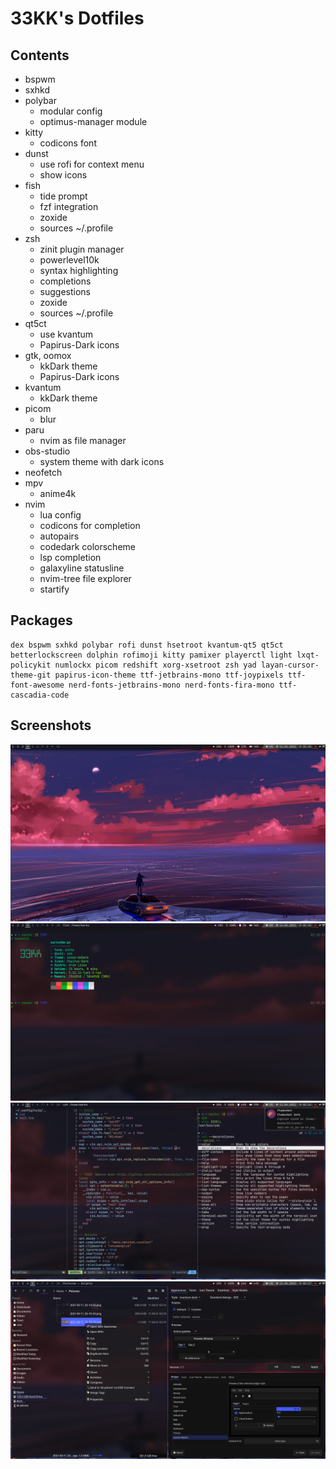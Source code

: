 # 33KK's Dotfiles

## Contents

- bspwm
- sxhkd
- polybar
	- modular config
	- optimus-manager module
- kitty
	- codicons font
- dunst
	- use rofi for context menu
	- show icons
- fish
	- tide prompt
	- fzf integration
	- zoxide
	- sources ~/.profile
- zsh
	- zinit plugin manager
	- powerlevel10k
	- syntax highlighting
	- completions
	- suggestions
	- zoxide
	- sources ~/.profile
- qt5ct
	- use kvantum
	- Papirus-Dark icons
- gtk, oomox
	- kkDark theme
	- Papirus-Dark icons
- kvantum
	- kkDark theme
- picom
	- blur
- paru
	- nvim as file manager
- obs-studio
	- system theme with dark icons
- neofetch
- mpv
	- anime4k
- nvim
	- lua config
	- codicons for completion
	- autopairs
	- codedark colorscheme
	- lsp completion
	- galaxyline statusline
	- nvim-tree file explorer
	- startify

## Packages

```
dex bspwm sxhkd polybar rofi dunst hsetroot kvantum-qt5 qt5ct betterlockscreen dolphin rofimoji kitty pamixer playerctl light lxqt-policykit numlockx picom redshift xorg-xsetroot zsh yad layan-cursor-theme-git papirus-icon-theme ttf-jetbrains-mono ttf-joypixels ttf-font-awesome nerd-fonts-jetbrains-mono nerd-fonts-fira-mono ttf-cascadia-code
```

## Screenshots

![Desktop](.screenshots/1.png)
![Kitty terminal and Fish shell](.screenshots/2.png)
![Neovim, Dunst, Zsh](.screenshots/3.png)
![Dolphin, qt5ct, lxappearance](.screenshots/4.png)

